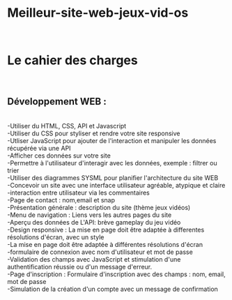 # Meilleur-site-web-jeux-vid-os
<br>

# Le cahier des charges 
<br>
<h2>Développement WEB :  </h2>
<br>
-Utiliser du HTML, CSS, API et Javascript
<br>
-Utiliser du CSS pour styliser et rendre votre site responsive
<br>
-Utliser JavaScript pour ajouter de l'interaction et manipuler les données récupérée via une API
<br>
-Afficher ces données sur votre site
<br>
-Permettre à l'utilisateur d'interagir avec les données, exemple : filtrer ou trier 
<br>
-Utiliser des diagrammes SYSML pour planifier l'architecture du site WEB
<br>
-Concevoir un site avec une interface utilisateur agréable, atypique et claire
<br>
-interaction entre utilisateur via les commentaires
<br>
-Page de contact : nom,email et snap
<br>
-Présentation générale : description du site (thème jeux vidéos)
<br>
-Menu de navigation : Liens vers les autres pages du site
<br>
-Aperçu des données de L'API: brève gameplay du jeu vidéo
<br>
-Design responsive : La mise en page doit être adaptée à differentes résolutions d'écran, avec un style 
<br>
-La mise en page doit être adaptée à différentes résolutions d'écran
<br>
-formulaire de connexion avec nom d'utilisateur et mot de passe
<br>
-Validation des champs avec JavaScript et stimulation d'une authentification réussie ou d'un message d'erreur.
<br>
-Page d'inscription : Formulaire d'inscription avec des champs : nom, email, mot de passe 
<br>
-Simulation de la création d'un compte avec un message de confirmation








